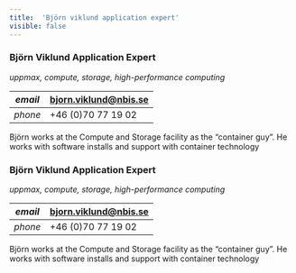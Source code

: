 ```yaml
---
title:  'Björn viklund application expert'
visible: false
---
```

    

###  Björn Viklund Application Expert

_uppmax, compute, storage, high-performance computing_

_email_|  bjorn.viklund@nbis.se  
---|---  
_phone_|  +46 (0)70 77 19 02  
  


Björn works at the Compute and Storage facility as the “container guy”. He works with software installs and support with container technology

###  Björn Viklund Application Expert

_uppmax, compute, storage, high-performance computing_

_email_|  bjorn.viklund@nbis.se  
---|---  
_phone_|  +46 (0)70 77 19 02  
  


Björn works at the Compute and Storage facility as the “container guy”. He works with software installs and support with container technology
